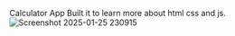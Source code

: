 Calculator App
Built it to learn more about html css and js.
![Screenshot 2025-01-25 230915](https://github.com/user-attachments/assets/2138a28e-5d3c-4f7a-8741-6632d35f1662)
